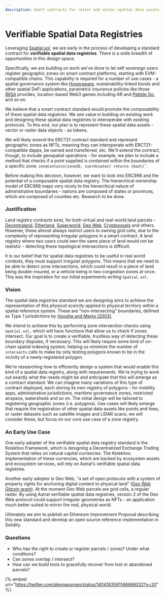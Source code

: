 ```yaml
---
description: Smart contracts for raster and vector spatial data assets
---
```


# Verifiable Spatial Data Registries

Leveraging [Spatial.sol](spatial.sol/), we are early in the process of developing a standard contract for **verifiable spatial data registries**. There is a wide breadth of opportunities in this design space.

Specifically, we are building on work we've done to let self sovereign users register geographic zones on smart contract platforms, starting with EVM-compatible chains. This capability is required for a number of use cases - a spatial governance system like [Hyperaware](https://hyperaware.io), sustainability-linked bonds and other spatial DeFi applications, parametric insurance policies like those [IBISA](https://ibisa.network) provides, location-based Web3 games including AR and [Pebble Go](https://twitter.com/go\_pebble?lang=en), and so on.

We believe that a smart contract standard would promote the composability of these spatial data registries. We see value in building on existing work and designing these spatial data registries to interoperate with existing protocols. To this end, our plan is to represent these spatial data assets - vector or raster data objects - as tokens.&#x20;

We will likely extend the ERC721 contract standard and represent geographic zones as NFTs, meaning they can interoperate with ERC721-compatible dapps, be owned and transferred, etc. We'll extend the contract, though, to include geospatial operations - for example, we plan to include a method that checks if a point supplied is contained within the boundaries of a specific zone: `` zoneContains(zoneID, coordinates) returns (bool)` ``.&#x20;

Before making this decision, however, we want to look into ERC998 and the potential of a composable spatial data registry. The hierarchical ownership model of ERC998 maps very nicely to the hierarchical nature of administrative boundaries - nations are composed of states or provinces, which are composed of counties etc. Research to be done.

### Justification

Land registry contracts exist, for both virtual and real-world land parcels - [Decentraland](https://decentraland.org), [Etherland](https://etherland.world/marketplace/), [Superworld](https://www.superworldapp.com), [Geo Web](https://www.geoweb.network), [Cryptovoxels](https://www.cryptovoxels.com) and others. However, these almost always restrict users to owning grid cells, due to the complexity of representing irregular polygons in a smart contract. A land registry where two users could own the same piece of land would not be realistic - detecting these topological intersections is difficult.

It is our belief that for spatial data registries to be useful in real world contexts, they must support irregular polygons. This means that we need to be able to detect zone intersections, which could result in a piece of land being double-insured, or a vehicle being in two congestion zones at once. This was the inspiration for our initial experiments writing `Spatial.sol`.

### Vision

The spatial data registries standard we are designing aims to achieve the representation of this _physical scarcity_ applied to physical territory within a spatial reference system. These are "non-intersecting" boundaries, defined as Type 1 jurisdictions by [Hooghe and Marks (2003)](https://www.researchgate.net/publication/248233581\_Unraveling\_the\_Central\_State\_but\_How\_Types\_of\_Multilevel\_Governance).

We intend to achieve this by performing zone intersection checks using `Spatial.sol,` which will have functions that allow us to check if zones intersect. Our goal is to create a verifiable, trustless way of detecting these boundary disputes, if necessary. This will likely require some kind of on-chain spatial indexing system, helping us minimize the number of `intersects` calls to make by only testing polygons known to be in the vicinity of a newly-registered polygon.

We're researching how to efficiently design a system that would enable this kind of a spatial data registry, along with requirements. We're trying to work out exactly what the needs might be and anticipate that this will emerge as a contract standard. We can imagine many variations of this type of contract deployed, each storing its own registry of polygons - for mobility apps, administrative jurisdictions, maritime governance zones, restricted airspace, watersheds and so on. The initial design will be tailored to registering geographic zones (i.e. polygons). Use cases will likely emerge that require the registration of other spatial data assets like points and lines, or raster datasets such as satellite images and LIDAR scans; we will consider these, but focus on our core use case of a zone registry.

### An Early Use Case

One early adopter of the verifiable spatial data registry standard is the Kolektivo Framework, which is designing a Decentralized Exchange Trading System that relies on natural capital currencies. The Kolektivo implementation of these currencies, which are backed by ecosystem assets and ecosystem services, will rely on Astral's verifiable spatial data registries.&#x20;

Another early adopter is Geo Web, "a set of open protocols with a system of property rights for anchoring digital content to physical land" ([Geo Web Gitcoin grant](https://gitcoin.co/grants/1403/the-geo-web)). At the moment Geo Web parcels are grid cells, a regular raster. By using Astral verifiable spatial data registries, version 2 of the Geo Web protocol could support irregular geometries as NFTs - an application much better suited to mirror the real, physical world.

Ultimately we aim to publish an Ethereum Improvement Proposal describing this new standard and develop an open source reference implementation in Solidity.

### Questions

* Who has the right to create or register parcels / zones? Under what conditions?&#x20;
* Can zones overlap / intersect?&#x20;
* How can we build tools to gracefully recover from lost or abandoned parcels?

{% embed url="https://twitter.com/alexgausman/status/1404163591146668032?s=20" %}

